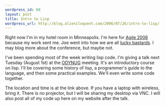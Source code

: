 ```yaml
--- 
wordpress_id: 68
layout: post
title: Intro to Lisp
wordpress_url: http://blog.alieniloquent.com/2006/07/26/intro-to-lisp/
---
```

Right now I'm in my hotel room in Minneapolis.  I'm here for <a href="http://www.agile2006.org">Agile 2006</a> because my work sent me.  Joe went into how we are all <a href="http://excastle.com/blog/archive/2006/07/24/5714.aspx">lucky bastards</a>.  I may blog more about the conference, but maybe not.

I've been spending most of the week writing lisp code.  I'm giving a talk next Tuesday (August 1st) at the <a href="http://www.blainebuxton.com/odynug/">ODYNUG</a> meeting.  It's an introductory course on lisp.  I'll be covering some history of lisp, a programmer's guide to the language, and then some practical examples.  We'll even write some code together.

The location and time is at the link above.  If you have a laptop with wireless, bring it.  There is no projector, but I will be sharing my desktop via VNC.  I will also post all of my code up here on my website after the talk.
